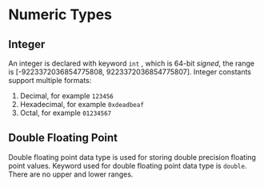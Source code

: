 # Numeric Types

## Integer

An integer is declared with keyword `int` , which is 64-bit *signed*, the range is [-9223372036854775808, 9223372036854775807]. Integer constants support multiple formats:

1. Decimal, for example `123456`
2. Hexadecimal, for example `0xdeadbeaf`
3. Octal, for example `01234567`

## Double Floating Point

Double floating point data type is used for storing double precision floating point values. Keyword used for double floating point data type is `double`. There are no upper and lower ranges.
